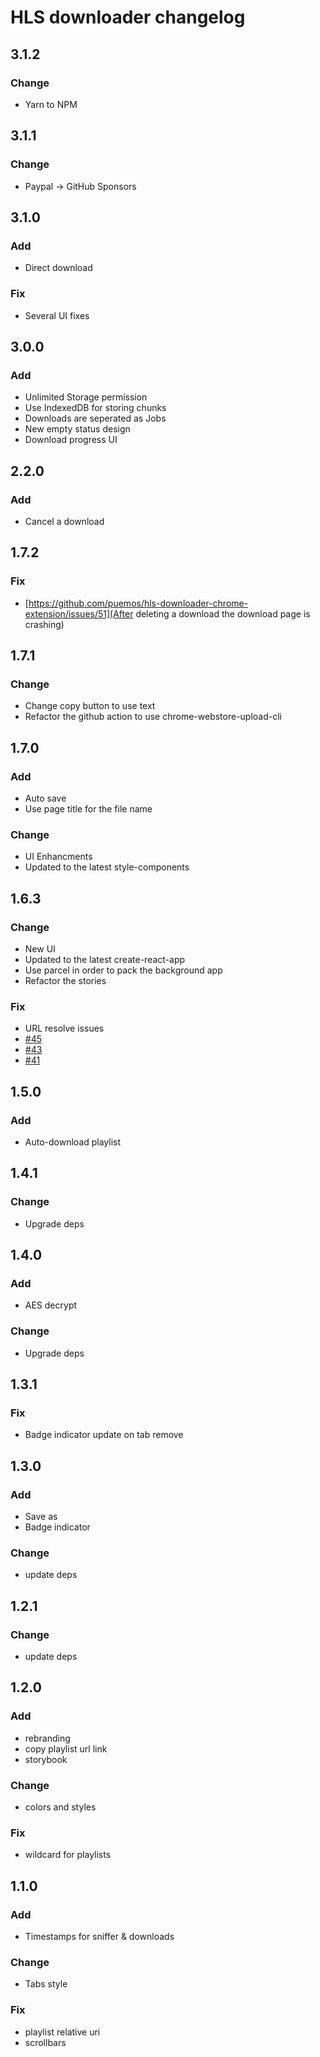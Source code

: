 # HLS downloader changelog

## 3.1.2

### Change

- Yarn to NPM

## 3.1.1

### Change

- Paypal -> GitHub Sponsors

## 3.1.0

### Add

- Direct download

### Fix

- Several UI fixes

## 3.0.0

### Add

- Unlimited Storage permission
- Use IndexedDB for storing chunks
- Downloads are seperated as Jobs
- New empty status design
- Download progress UI

## 2.2.0

### Add

- Cancel a download

## 1.7.2

### Fix

- [https://github.com/puemos/hls-downloader-chrome-extension/issues/51](After deleting a download the download page is crashing)

## 1.7.1

### Change

- Change copy button to use text
- Refactor the github action to use chrome-webstore-upload-cli

## 1.7.0

### Add

- Auto save
- Use page title for the file name

### Change

- UI Enhancments
- Updated to the latest style-components

## 1.6.3

### Change

- New UI
- Updated to the latest create-react-app
- Use parcel in order to pack the background app
- Refactor the stories

### Fix

- URL resolve issues
- [#45](https://github.com/puemos/hls-downloader-chrome-extension/issues/45)
- [#43](https://github.com/puemos/hls-downloader-chrome-extension/issues/43)
- [#41](https://github.com/puemos/hls-downloader-chrome-extension/issues/41)

## 1.5.0

### Add

- Auto-download playlist

## 1.4.1

### Change

- Upgrade deps

## 1.4.0

### Add

- AES decrypt

### Change

- Upgrade deps

## 1.3.1

### Fix

- Badge indicator update on tab remove

## 1.3.0

### Add

- Save as
- Badge indicator

### Change

- update deps

## 1.2.1

### Change

- update deps

## 1.2.0

### Add

- rebranding
- copy playlist url link
- storybook

### Change

- colors and styles

### Fix

- wildcard for playlists

## 1.1.0

### Add

- Timestamps for sniffer & downloads

### Change

- Tabs style

### Fix

- playlist relative uri
- scrollbars
